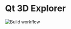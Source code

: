 # Qt 3D Explorer
![Build workflow](https://github.com/martijnkoopman/Qt-3D-Explorer/actions/workflows/build.yml/badge.svg)
